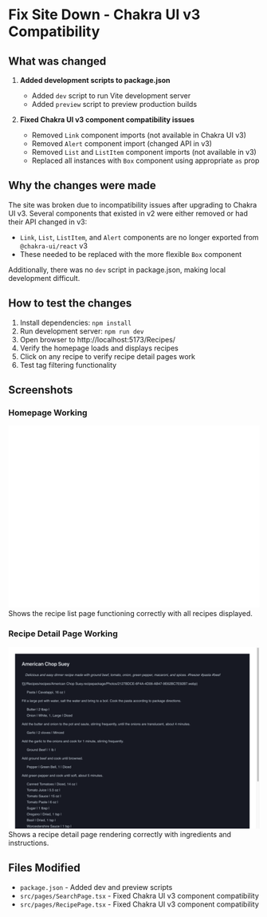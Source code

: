 # Fix Site Down - Chakra UI v3 Compatibility

## What was changed

1. **Added development scripts to package.json**
   - Added `dev` script to run Vite development server
   - Added `preview` script to preview production builds

2. **Fixed Chakra UI v3 component compatibility issues**
   - Removed `Link` component imports (not available in Chakra UI v3)
   - Removed `Alert` component import (changed API in v3)
   - Removed `List` and `ListItem` component imports (not available in v3)
   - Replaced all instances with `Box` component using appropriate `as` prop

## Why the changes were made

The site was broken due to incompatibility issues after upgrading to Chakra UI v3. Several components that existed in v2 were either removed or had their API changed in v3:
- `Link`, `List`, `ListItem`, and `Alert` components are no longer exported from `@chakra-ui/react` v3
- These needed to be replaced with the more flexible `Box` component

Additionally, there was no `dev` script in package.json, making local development difficult.

## How to test the changes

1. Install dependencies: `npm install`
2. Run development server: `npm run dev`
3. Open browser to http://localhost:5173/Recipes/
4. Verify the homepage loads and displays recipes
5. Click on any recipe to verify recipe detail pages work
6. Test tag filtering functionality

## Screenshots

### Homepage Working
![Homepage](homepage-working.png)
Shows the recipe list page functioning correctly with all recipes displayed.

### Recipe Detail Page Working  
![Recipe Page](recipe-page-working.png)
Shows a recipe detail page rendering correctly with ingredients and instructions.

## Files Modified

- `package.json` - Added dev and preview scripts
- `src/pages/SearchPage.tsx` - Fixed Chakra UI v3 component compatibility
- `src/pages/RecipePage.tsx` - Fixed Chakra UI v3 component compatibility